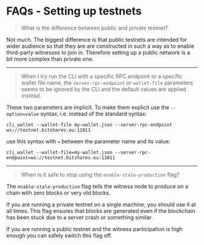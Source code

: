 # FAQs - Setting up testnets

> What is the difference between public and private testnet?

Not much. The biggest difference is that public testnets are intended for wider audience so that they are are constructed in such a way as to enable third-party witnesses to join in. Therefore setting up a public network is a bit more complex than private one.

---
> When I try run the CLI with a specific RPC endpoint or a specific wallet file name, the `server-rpc-endpoint` or `wallet-file` parameters seems to be ignored by the CLI and the default values are applied instead.

These two parameters are implicit. To make them explicit use the `--option=value` syntax, i.e. instead of the standard syntax:
```
cli_wallet --wallet-file my-wallet.json --server-rpc-endpoint ws://testnet.bitshares.eu:11011
```
use this syntax with `=` between the parameter name and its value:
```
cli_wallet --wallet-file=my-wallet.json --server-rpc-endpoint=ws://testnet.bitshares.eu:11011
```

---
> When is it safe to stop using the `enable-stale-production` flag?

The `enable-stale-production` flag tells the witness node to produce on a chain with zero blocks or very old blocks.

If you are running a private testnet on a single machine, you should use it at all times. This flag ensures that blocks are generated even if the blockchain has been stuck due to a server crash or something similar.

If you are running a public testnet and the witness participation is high enough you can safely switch this flag off.